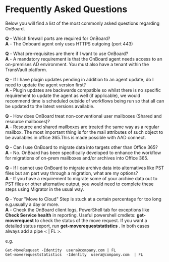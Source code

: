 # Frequently Asked Questions

Below you will find a list of the most commonly asked questions regarding OnBoard.

**Q** - Which firewall ports are required for OnBoard?  
**A** - The Onboard agent only uses HTTPS outgoing (port 443)

**Q** - What pre-requisites are there if I want to use OnBoard?  
**A** - A mandatory requirement is that the OnBoard agent needs access to an on-premises AD environment.  You must also have a tenant within the TransVault platform.

**Q** - If I have plugin updates pending in addition to an agent update, do I need to update the agent version first?  
**A** - Plugin updates are backwards compatible so whilst there is no specific requirement to update the agent as well (if applicable), we would recommend time is scheduled outside of workflows being run so that all can be updated to the latest versions available.

**Q** - How does OnBoard treat non-conventional user mailboxes (Shared and resource mailboxes)?  
**A** - Resource and shared mailboxes are treated the same way as a regular mailbox. The most important thing is for the mail attributes of such object to be availables in office 365.This is made possible with AAD connect.

**Q** - Can I use OnBoard to migrate data into targets other than Office 365?  
**A** - No.  OnBoard has been specifically developed to enhance the workflow for migrations of on-prem mailboxes and/or archives into Office 365.

**Q** - If I cannot use OnBoard to migrate archive data into alternatives like PST files but am part way through a migration, what are my options?  
**A** - If you have a requirement to migrate some of your archive data out to PST files or other alternative output, you would need to complete these steps using Migrator in the usual way.

**Q** - Your "Move to Cloud" Step is stuck at a certain percentage for too long e.g.usually a day or more.  
**A** - Check the OnBoard client logs, PowerShell tab for exceptions like **Check Service health** in reporting.
Useful powershell cmdlets: **get-moverequest** to check the status of the move request. If you want a detailed status report,
run **get-moverequeststatistics**
. In both cases always add a pipe < | FL >.

e.g.
```
Get-MoveRequest -Identity  usera@company.com | FL
Get-moverequeststatistics  -Identity  usera@company.com  | FL
```

